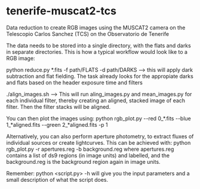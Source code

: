 # tenerife-muscat2-tcs
Data reduction to create RGB images using the MUSCAT2 camera on the Telescopio Carlos Sanchez (TCS) on the Observatorio de Tenerife

The data needs to be stored into a single directory, with the flats and darks in separate directories. This is how a typical workflow would look like to a RGB image:

python reduce.py *.fits -f path/FLATS -d path/DARKS --> this will apply dark subtraction and flat fielding. The task already looks for the appropiate darks and flats based on the header exposure time and filters

./align_images.sh --> This will run aling_images.py and mean_images.py for each individual filter, thereby creating an aligned, stacked image of each filter. Then the filter stacks will be aligned.

You can then plot the images using:
python rgb_plot.py --red 0_*.fits --blue 1_*aligned.fits --green 2_*aligned.fits -p 1

Alternatively, you can also perform aperture photometry, to extract fluxes of individual sources or create lightcurves. This can be achieved with:
python rgb_plot.py <images> -r apertures.reg -b background.reg
where apertures.reg contains a list of ds9 regions (in image units) and labelled, and the background.reg is the background region again in image units.

Remember: python <script.py> -h will give you the input parameters and a small description of what the script does.
